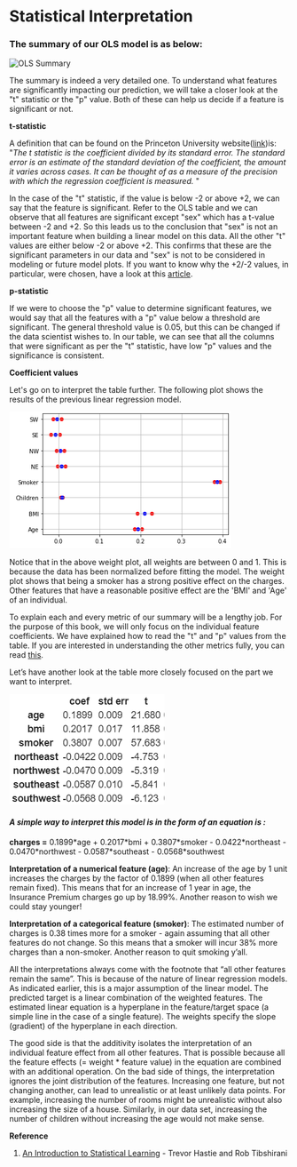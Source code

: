 # Statistical Interpretation

### **The summary of our OLS model is as below:** 

![OLS Summary](https://lh6.googleusercontent.com/il56OS6H1gdzHeV3SYgIrlBAhdROI_KdVhL_9YmGr0nQxvHvKBZe7ODfEQiZF6ktdU2RgDPBMKvtAS-fUcfANASlxK-o0SeFezdFEhCgS6zikRizH5xdEHm50zbMY9dONNHXmwdu)

The summary is indeed a very detailed one. To understand what features are significantly impacting our prediction, we will take a closer look at the "t" statistic or the "p" value. Both of these can help us decide if a feature is significant or not. 

**t-statistic**

A definition that can be found on the Princeton University website\([link](https://dss.princeton.edu/online_help/analysis/interpreting_regression.htm)\)is: "_The t statistic is the coefficient divided by its standard error. The standard error is an estimate of the standard deviation of the coefficient, the amount it varies across cases. It can be thought of as a measure of the precision with which the regression coefficient is measured._ "

In the case of the "t" statistic, if the value is below -2 or above +2, we can say that the feature is significant. Refer to the OLS table and we can observe that all features are significant except "sex" which has a t-value between -2 and +2. So this leads us to the conclusion that "sex" is not an important feature when building a linear model on this data. All the other "t" values are either below -2 or above +2. This confirms that these are the significant parameters in our data and "sex" is not to be considered in modeling or future model plots. If you want to know why the +2/-2 values, in particular, were chosen, have a look at this [article](https://blog.minitab.com/blog/adventures-in-statistics-2/understanding-t-tests-t-values-and-t-distributions).

**p-statistic**

If we were to choose the "p" value to determine significant features, we would say that all the features with a "p" value below a threshold are significant. The general threshold value is 0.05, but this can be changed if the data scientist wishes to. In our table, we can see that all the columns that were significant as per the "t" statistic, have low "p" values and the significance is consistent. 

**Coefficient values**

Let's go on to interpret the table further. The following plot shows the results of the previous linear regression model.  


![Weight Plot](../../.gitbook/assets/weightplot.PNG)

Notice that in the above weight plot, all weights are between 0 and 1. This is because the data has been normalized before fitting the model. The weight plot shows that being a smoker has a strong positive effect on the charges. Other features that have a reasonable positive effect are the 'BMI' and 'Age' of an individual.  

To explain each and every metric of our summary will be a lengthy job. For the purpose of this book, we will only focus on the individual feature coefficients. We have explained how to read the "t" and "p" values from the table. If you are interested in understanding the other metrics fully, you can read [this](https://medium.com/@jyotiyadav99111/statistics-how-should-i-interpret-results-of-ols-3bde1ebeec01).

Let’s have another look at the table more closely focused on the part we want to interpret.  


![OLS Statistics](../../.gitbook/assets/image%20%287%29.png)

#### _A simple way to interpret this model is in the form of an equation is :_

**charges =**  0.1899\*age + 0.2017\*bmi + 0.3807\*smoker - 0.0422\*northeast - 0.0470\*northwest - 0.0587\*southeast - 0.0568\*southwest

**Interpretation of a numerical feature \(age\)**: An increase of the age by 1 unit increases the charges by the factor of 0.1899 \(when all other features remain fixed\). This means that for an increase of 1 year in age, the Insurance Premium charges go up by 18.99%. Another reason to wish we could stay younger!

**Interpretation of a categorical feature \(smoker\)**: The estimated number of charges is 0.38 times more for a smoker - again assuming that all other features do not change. So this means that a smoker will incur 38% more charges than a non-smoker. Another reason to quit smoking y’all.

All the interpretations always come with the footnote that “all other features remain the same”. This is because of the nature of linear regression models. As indicated earlier, this is a major assumption of the linear model. The predicted target is a linear combination of the weighted features. The estimated linear equation is a hyperplane in the feature/target space \(a simple line in the case of a single feature\). The weights specify the slope \(gradient\) of the hyperplane in each direction. 

The good side is that the additivity isolates the interpretation of an individual feature effect from all other features. That is possible because all the feature effects \(= weight \* feature value\) in the equation are combined with an additional operation. On the bad side of things, the interpretation ignores the joint distribution of the features. Increasing one feature, but not changing another, can lead to unrealistic or at least unlikely data points. For example, increasing the number of rooms might be unrealistic without also increasing the size of a house. Similarly, in our data set, increasing the number of children without increasing the age would not make sense.   


**Reference**

1.  [An Introduction to Statistical Learning](http://faculty.marshall.usc.edu/gareth-james/ISL/) - Trevor Hastie and Rob Tibshirani

